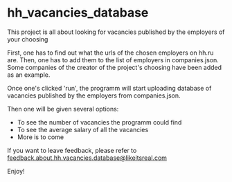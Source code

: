 # hh_vacancies_database
This project is all about looking for vacancies published by the employers of your choosing

First, one has to find out what the urls of the chosen employers on hh.ru are. 
Then, one has to add them to the list of employers in companies.json.
Some companies of the creator of the project's choosing have been added as an example.

Once one's clicked 'run', the programm will start uploading database of vacancies published by the employers from companies.json. 

Then one will be given several options:
- To see the number of vacancies the programm could find
- To see the average salary of all the vacancies
- More is to come

If you want to leave feedback, please refer to feedback.about.hh.vacancies.database@likeitsreal.com

Enjoy!
